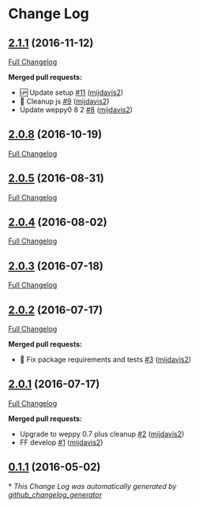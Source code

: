 # Change Log

## [2.1.1](https://github.com/mijdavis2/generator-weppy-mvc/tree/2.1.1) (2016-11-12)
[Full Changelog](https://github.com/mijdavis2/generator-weppy-mvc/compare/2.0.8...2.1.1)

**Merged pull requests:**

- :up: Update setup [\#11](https://github.com/mijdavis2/generator-weppy-mvc/pull/11) ([mijdavis2](https://github.com/mijdavis2))
- :art: Cleanup js [\#9](https://github.com/mijdavis2/generator-weppy-mvc/pull/9) ([mijdavis2](https://github.com/mijdavis2))
- Update weppy0 8 2 [\#8](https://github.com/mijdavis2/generator-weppy-mvc/pull/8) ([mijdavis2](https://github.com/mijdavis2))

## [2.0.8](https://github.com/mijdavis2/generator-weppy-mvc/tree/2.0.8) (2016-10-19)
[Full Changelog](https://github.com/mijdavis2/generator-weppy-mvc/compare/2.0.5...2.0.8)

## [2.0.5](https://github.com/mijdavis2/generator-weppy-mvc/tree/2.0.5) (2016-08-31)
[Full Changelog](https://github.com/mijdavis2/generator-weppy-mvc/compare/2.0.4...2.0.5)

## [2.0.4](https://github.com/mijdavis2/generator-weppy-mvc/tree/2.0.4) (2016-08-02)
[Full Changelog](https://github.com/mijdavis2/generator-weppy-mvc/compare/2.0.3...2.0.4)

## [2.0.3](https://github.com/mijdavis2/generator-weppy-mvc/tree/2.0.3) (2016-07-18)
[Full Changelog](https://github.com/mijdavis2/generator-weppy-mvc/compare/2.0.2...2.0.3)

## [2.0.2](https://github.com/mijdavis2/generator-weppy-mvc/tree/2.0.2) (2016-07-17)
[Full Changelog](https://github.com/mijdavis2/generator-weppy-mvc/compare/2.0.1...2.0.2)

**Merged pull requests:**

- :bug: Fix package requirements and tests [\#3](https://github.com/mijdavis2/generator-weppy-mvc/pull/3) ([mijdavis2](https://github.com/mijdavis2))

## [2.0.1](https://github.com/mijdavis2/generator-weppy-mvc/tree/2.0.1) (2016-07-17)
[Full Changelog](https://github.com/mijdavis2/generator-weppy-mvc/compare/0.1.1...2.0.1)

**Merged pull requests:**

- Upgrade to weppy 0.7 plus cleanup [\#2](https://github.com/mijdavis2/generator-weppy-mvc/pull/2) ([mijdavis2](https://github.com/mijdavis2))
- FF develop [\#1](https://github.com/mijdavis2/generator-weppy-mvc/pull/1) ([mijdavis2](https://github.com/mijdavis2))

## [0.1.1](https://github.com/mijdavis2/generator-weppy-mvc/tree/0.1.1) (2016-05-02)


\* *This Change Log was automatically generated by [github_changelog_generator](https://github.com/skywinder/Github-Changelog-Generator)*